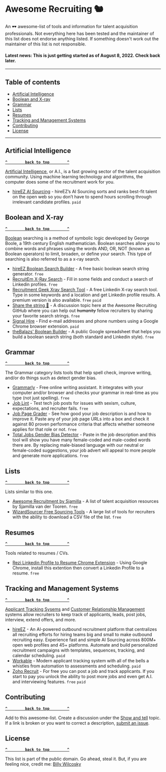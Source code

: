 # Awesome Recruiting 🐿
An 🕶 awesome-list of tools and information for talent acquisition professionals. Not everything here has been tested and the maintainer of this list does not endorse anything listed. If something doesn't work out the maintainer of this list is not responsible.

#### Latest news: This is just getting started as of August 8, 2022. Check back later.

--------------------

## Table of contents

- [Artificial Intelligence](#artificial-intelligence)
- [Boolean and X-ray](#boolean-and-x-ray)
- [Grammar](#grammar)
- [Lists](#lists)
- [Resumes](#resumes)
- [Tracking and Management Systems](#tracking-and-management-systems)
- [Contributing](#contributing)
- [License](#license)

--------------------

## Artificial Intelligence

**[`^        back to top        ^`](#)**

[Artificial Intelligence](https://en.wikipedia.org/wiki/Artificial_intelligence), or A.I., is a fast growing sector of the talent acquisition community. Using machine learning technology and algorithms, the computer does some of the recruitment work for you.

- [hireEZ AI Sourcing](https://hireez.com/solutions/ai-sourcing/) - hireEZ’s AI Sourcing sorts and ranks best-fit talent on the open web so you don’t have to spend hours scrolling through irrelevant candidate profiles. `paid`

## Boolean and X-ray

**[`^        back to top        ^`](#)**

[Boolean](https://en.wikipedia.org/wiki/Boolean_expression) searching is a method of symbolic logic developed by George Boole, a 19th century English mathematician. Boolean searches allow you to combine words and phrases using the words AND, OR, NOT (known as Boolean operators) to limit, broaden, or define your search. This type of searching is also referred to as a x-ray search.

- [hireEZ Boolean Search Builder](https://hireez.com/solutions/boolean-builder/) - A free basic boolean search string generator. `free`
- [RecruitEm X-Ray Search](https://recruitin.net) - Fill in some fields and conduct a search of Linkedin profiles. `free`
- [Recruitment Geek Xray Search Tool](https://recruitmentgeek.com/tools/linkedin) - A free Linkedin X-ray search tool. Type in some keywords and a location and get Linkedin profile results. A premium version is also available. `free` `paid`
- [Share the string 🧶](https://github.com/zerosonesfun/awesome-recruiting/discussions/2) - A discussion topic here at the Awesome Recruiting GitHub where you can help out ~~humanity~~ fellow recruiters by sharing your favorite search strings. `free`
- [Signal Hire](https://www.signalhire.com) - Find e-mail addresses and phone numbers using a Google Chrome browser extension. `paid`
- [theBalazs' Boolean Builder](https://docs.google.com/spreadsheets/d/1v27Oybrv9H5sn3MMD76clLp2B4mwhA7OtUkfQzlNu8w/edit#gid=413477126) - A public Google spreadsheet that helps you build a boolean search string (both standard and Linkedin style). `free`

## Grammar

**[`^        back to top        ^`](#)**

The Grammar category lists tools that help spell check, improve writing, and/or do things such as detect gender bias.

- [Grammarly](https://www.grammarly.com/) - Free online writing assistant. It integrates with your computer and/or browser and checks your grammar in real-time as you type (not just spelling). `free`
- [Job Lint](https://joblint.org/) - Test tech job posts for issues with sexism, culture, expectations, and recruiter fails. `free`
- [Job Page Grader](https://jobpagegrader.com/) - See how good your job description is and how to improve it. Paste any of your job page URLs into a box and check it against 80 proven performance criteria that affects whether someone applies for that role or not. `free`
- [Total Jobs Gender Bias Detector](https://www.totaljobs.com/insidejob/gender-bias-decoder/) - Paste in the job description and this tool will show you have many female-coded and male-coded words there are. By replacing male-biased language with our neutral or female-coded suggestions, your job advert will appeal to more people and generate more applications. `free`

## Lists

**[`^        back to top        ^`](#)**

Lists similar to this one.

- [Awesome Recruitment by Sjamilla](https://github.com/Sjamilla/awesome-recruitment) - A list of talent acquisition resources by Sjamilla van der Tooren. `free`
- [WizardSourcer Free Sourcing Tools](https://wizardsourcer.com/tools/) - A large list of tools for recruiters with the ability to download a CSV file of the list. `free`

## Resumes

**[`^        back to top        ^`](#)**

Tools related to resumes / CVs.

- [Rezi Linkedin Profile to Resume Chrome Extension](https://chrome.google.com/webstore/detail/profile-to-resume-reziai/delakdmnpanaclafnplfomddhlhlcloe) - Using Google Chrome, install this extention then convert a Linkedin Profile to a resume. `free`


## Tracking and Management Systems

**[`^        back to top        ^`](#)**

[Applicant Tracking Sysems](https://en.wikipedia.org/wiki/Applicant_tracking_system) and [Customer Relationship Management](https://en.wikipedia.org/wiki/Customer_relationship_management) systems allow recruiters to keep track of applicants, leads, post jobs, interview, extend offers, and more.

- [hireEZ](https://hireez.com/why-hireez/) - An AI-powered outbound recruitment platform that centralizes all recruiting efforts for hiring teams big and small to make outbound recruiting easy. Experience fast and simple AI Sourcing across 800M+ open web profiles and 45+ platforms. Automate and build personalized recruitment campaigns with templates, sequences, tracking, and calendar scheduling.  `paid`
- [Workable](https://www.workable.com/) - Modern applicant tracking system with all of the bells a whistles from automation to assessments and scheduling. `paid`
- [Zoho Recruit](https://www.zoho.com/recruit/) - For free you can post a job and track applicants. If you start to pay you unlock the ability to post more jobs and even get A.I. and interviewing features. `free` `paid`

## Contributing

**[`^        back to top        ^`](#)**

Add to this awesome-list. Create a discussion under the [Show and tell](https://github.com/zerosonesfun/awesome-recruiting/discussions/categories/show-and-tell) topic. If a link is broken or you want to correct a description, [submit an issue](https://github.com/zerosonesfun/awesome-recruiting/issues).

## License

**[`^        back to top        ^`](#)**

This list is part of the public domain. Go ahead, steal it. But, if you are feeling nice, credit me: [Billy Wilcosky](https://wilcosky.com)
